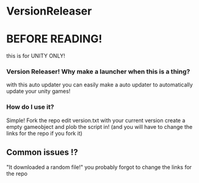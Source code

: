 # VersionReleaser

# BEFORE READING!

this is for UNITY ONLY!












### Version Releaser! Why make a launcher when this is a thing?

with this auto updater you can easily make a auto updater to automatically update your unity games!

### How do I use it?

Simple! Fork the repo edit version.txt with your current version create a empty gameobject and plob the script in! (and you will have to change the links for the repo if you fork it)



## Common issues ⁉️

"It downloaded a random file!" you probably forgot to change the links for the repo 

